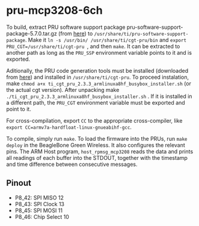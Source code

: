# pru-mcp3208-6ch

To build, extract PRU software support package pru-software-support-package-5.7.0.tar.gz (from
[here](https://git.ti.com/cgit/pru-software-support-package/pru-software-support-package/)) to 
`/usr/share/ti/pru-software-support-package`. Make it `ln -s /usr/bin/ /usr/share/ti/cgt-pru/bin` and `export PRU_CGT=/usr/share/ti/cgt-pru
`, and then `make`. It can be extracted to another path as long as the `PRU_SSP` environment variable points to it and is exported.

Aditionally, the PRU code generation tools must be installed (downloaded from [here](http://software-dl.ti.com/codegen/esd/cgt_public_sw/PRU/2.3.3/ti_cgt_pru_2.3.3_armlinuxa8hf_busybox_installer.sh)) and installed in
`/usr/share/ti/cgt-pru`. To proceed instalation, make  `chmod a+x ti_cgt_pru_2.3.3_armlinuxa8hf_busybox_installer.sh` (or the actual cgt version). After unpacking make `./ti_cgt_pru_2.3.3_armlinuxa8hf_busybox_installer.sh` . If it is installed in a different path, the `PRU_CGT` environment variable must be exported and point to it.

For cross-compilation, export `CC` to the appropriate cross-compiler, like `export CC=armv7a-hardfloat-linux-gnueabihf-gcc`.

To compile, simply run `make`. To load the firmware into the PRUs, run 
`make deploy` in the BeagleBone Green Wireless. It also configures the relevant pins.
The ARM Host program, `host_rpmsg_mcp3208` reads the data and prints all readings of each buffer into the STDOUT, together with the timestamp and time difference between consecutive messages.

Pinout
------

* P8_42: SPI MISO     12
* P8_43: SPI Clock    13
* P8_45: SPI MOSI     11
* P8_46: Chip Select  10
